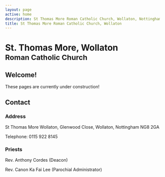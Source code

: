 ```yaml
---
layout: page
active: home
description: St Thomas More Roman Catholic Church, Wollaton, Nottingham
title: St Thomas More Roman Catholic Church, Wollaton
---
```


# St. Thomas More, Wollaton<br/><small>Roman Catholic Church</small>

## Welcome!

These pages are currently under construction!

## <a id="contact"> </a>Contact

### Address

St Thomas More Wollaton,
Glenwood Close,
Wollaton,
Nottingham NG8 2GA

Telephone: 0115 922 8145

### Priests

Rev. Anthony Cordes (Deacon)

Rev. Canon Ka Fai Lee (Parochial Administrator)

